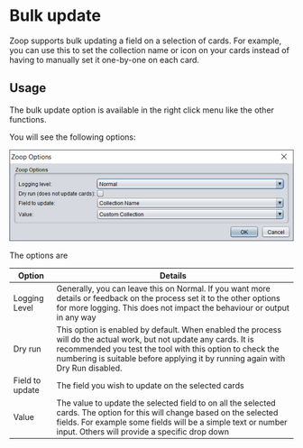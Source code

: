# Bulk update

Zoop supports bulk updating a field on a selection of cards. For example, you can use this to set the collection name or icon on your cards instead of having to manually set it one-by-one on each card.

## Usage

The bulk update option is available in the right click menu like the other functions.

You will see the following options:

![Options dialog](/docs/bulkupdate/BulkUpdateOptions.png)

The options are

| Option | Details |
| ---- | ---- |
| Logging Level	| Generally, you can leave this on Normal. If you want more details or feedback on the process set it to the other options for more logging. This does not impact the behaviour or output in any way |
| Dry run | This option is enabled by default. When enabled the process will do the actual work, but not update any cards. It is recommended you test the tool with this option to check the numbering is suitable before applying it by running again with Dry Run disabled.
| Field to update	| The field you wish to update on the selected cards |
| Value | The value to update the selected field to on all the selected cards. The option for this will change based on the selected fields. For example some fields will be a simple text or number input. Others will provide a specific drop down |
